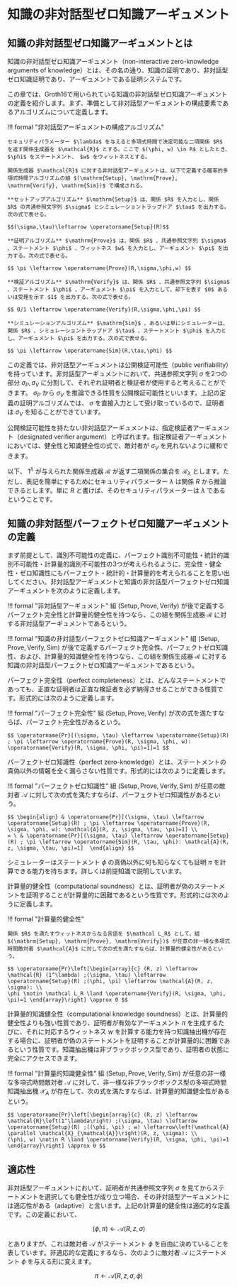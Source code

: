 # 知識の非対話型ゼロ知識アーギュメント

## 知識の非対話型ゼロ知識アーギュメントとは

知識の非対話型ゼロ知識アーギュメント（non-interactive zero-knowledge arguments of knowledge）とは、その名の通り、知識の証明であり、非対話型ゼロ知識証明であり、アーギュメントである証明システムです。

この章では、Groth16で用いられている知識の非対話型ゼロ知識アーギュメントの定義を紹介します。まず、準備として非対話型アーギュメントの構成要素であるアルゴリズムについて定義します。

!!! formal "非対話型アーギュメントの構成アルゴリズム"

    セキュリティパラメーター $\lambda$ を与えると多項式時間で決定可能な二項関係 $R$ を返す関係生成器を $\mathcal{R}$ とする。ここで $(\phi, w) \in R$ としたとき、 $\phi$ をステートメント、 $w$ をウィットネスとする。

    関係生成器 $\mathcal{R}$ に対する非対話型アーギュメントは、以下で定義する確率的多項式時間アルゴリズムの組 $(\mathrm{Setup}, \mathrm{Prove}, \mathrm{Verify}, \mathrm{Sim})$ で構成される。

    **セットアップアルゴリズム** $\mathrm{Setup}$ は、関係 $R$ を入力とし、関係 $R$ の共通参照文字列 $\sigma$ とシミュレーショントラップドア $\tau$ を出力する。次の式で表せる。

    $$(\sigma,\tau)\leftarrow \operatorname{Setup}(R)$$

    **証明アルゴリズム** $\mathrm{Prove}$ は、関係 $R$ 、共通参照文字列 $\sigma$ 、ステートメント $\phi$ 、ウィットネス $w$ を入力とし、アーギュメント $\pi$ を出力する。次の式で表せる。

    $$ \pi \leftarrow \operatorname{Prove}(R,\sigma,\phi,w) $$

    **検証アルゴリズム** $\mathrm{Verify}$ は、関係 $R$ 、共通参照文字列 $\sigma$ 、ステートメント $\phi$ 、アーギュメント $\pi$ を入力として、却下を表す $0$ あるいは受理を示す $1$ を出力する。次の式で表せる。

    $$ 0/1 \leftarrow \operatorname{Verify}(R,\sigma,\phi,\pi) $$

    **シミュレーションアルゴリズム** $\mathrm{Sim}$ 、あるいは単にシミュレーターは、関係 $R$ 、シミュレーショントラップドア $\tau$ 、ステートメント $\phi$ を入力とし、アーギュメント $\pi$ を出力する。次の式で表せる。

    $$ \pi \leftarrow \operatorname{Sim}(R,\tau,\phi) $$

この定義では、非対話型アーギュメントは公開検証可能性（public verifiability）を持っています。非対話型アーギュメントにおいて、共通参照文字列 $\sigma$ を2つの部分 $\sigma_P, \sigma_V$ に分割して、それぞれ証明者と検証者が使用すると考えることができます。 $\sigma_P$ から $\sigma_V$ を推論できる性質を公開検証可能性といいます。上記の定義の証明アルゴリズムでは、 $\sigma$ を直接入力として受け取っているので、証明者は $\sigma_V$ を知ることができています。

公開検証可能性を持たない非対話型アーギュメントは、指定検証者アーギュメント（designated verifier argument）と呼ばれます。指定検証者アーギュメントにおいては、健全性と知識健全性の式で、敵対者が $\sigma_V$ を見れないように緩和できます。

以下、 $1^\lambda$ が与えられた関係生成器 $\mathcal{R}$ が返す二項関係の集合を $\mathcal{R}_{\lambda}$ とします。ただし、表記を簡単にするためにセキュリティパラメーター $\lambda$ は関係 $R$ から推論できるとします。単に $R$ と書けば、そのセキュリティパラメーターは $\lambda$ であるということです。

## 知識の非対話型パーフェクトゼロ知識アーギュメントの定義

まず前提として、識別不可能性の定義に、パーフェクト識別不可能性・統計的識別不可能性・計算量的識別不可能性の3つが考えられるように、完全性・健全性・ゼロ知識性にもパーフェクト・統計的・計算量的を考えられることを思い出してください。非対話型アーギュメントと知識の非対話型パーフェクトゼロ知識アーギュメントを次のように定義します。

!!! formal "非対話型アーギュメント"
    組 $(\mathrm{Setup}, \mathrm{Prove}, \mathrm{Verify})$ が後で定義するパーフェクト完全性と計算量的健全性を持つなら、この組を関係生成器 $\mathcal{R}$ に対する非対話型アーギュメントであるという。

!!! formal "知識の非対話型パーフェクトゼロ知識アーギュメント"
    組 $(\mathrm{Setup}, \mathrm{Prove}, \mathrm{Verify}, \mathrm{Sim})$ が後で定義するパーフェクト完全性、パーフェクトゼロ知識性、および、計算量的知識健全性を持つなら、この組を関係生成器 $\mathcal{R}$ に対する知識の非対話型パーフェクトゼロ知識アーギュメントであるという。

パーフェクト完全性（perfect completeness）とは、どんなステートメントであっても、正直な証明者は正直な検証者を必ず納得させることができる性質です。形式的には次のように定義します。

!!! formal "パーフェクト完全性"
	組  $(\mathrm{Setup}, \mathrm{Prove}, \mathrm{Verify})$ が次の式を満たすならば、パーフェクト完全性があるという。

    $$ \operatorname{Pr}[(\sigma, \tau) \leftarrow \operatorname{Setup}(R) ; \pi \leftarrow \operatorname{Prove}(R, \sigma, \phi, w): \operatorname{Verify}(R, \sigma, \phi, \pi)=1]=1 $$

パーフェクトゼロ知識性（perfect zero-knowledge）とは、ステートメントの真偽以外の情報を全く漏らさない性質です。形式的には次のように定義します。

!!! formal "パーフェクトゼロ知識性"
    組 $(\mathrm{Setup}, \mathrm{Prove}, \mathrm{Verify}, \mathrm{Sim})$ が任意の敵対者 $\mathcal{A}$ に対して次の式を満たすならば、パーフェクトゼロ知識性があるという。

    $$ \begin{align} & \operatorname{Pr}[(\sigma, \tau) \leftarrow \operatorname{Setup}(R) ; \pi \leftarrow \operatorname{Prove}(R, \sigma, \phi, w): \mathcal{A}(R, z, \sigma, \tau, \pi)=1] \\ 
    = \ & \operatorname{Pr}[(\sigma, \tau) \leftarrow \operatorname{Setup}(R) ; \pi \leftarrow \operatorname{Sim}(R, \tau, \phi): \mathcal{A}(R, z, \sigma, \tau, \pi)=1]  \end{align} $$

シミュレーターはステートメント $\phi$ の真偽以外に何も知らなくても証明 $\pi$ を計算できる能力を持ちます。詳しくは前提知識で説明しています。

計算量的健全性（computational soundness）とは、証明者が偽のステートメントを証明することが計算量的に困難であるという性質です。形式的には次のように定義します。

!!! formal "計算量的健全性"

    関係 $R$ を満たすウィットネスからなる言語を $\mathcal L_R$ として、組 $(\mathrm{Setup}, \mathrm{Prove}, \mathrm{Verify})$ が任意の非一様な多項式時間敵対者 $\mathcal{A}$ に対して次の式を満たすならば、計算量的健全性があるという。

    $$ \operatorname{Pr}\left[\begin{array}{c} (R, z) \leftarrow \mathcal{R} (1^\lambda) ;(\sigma, \tau) \leftarrow \operatorname{Setup}(R) ;(\phi, \pi) \leftarrow \mathcal{A}(R, z, \sigma): \\ 
    \phi \notin \mathcal L_R \land \operatorname{Verify}(R, \sigma, \phi, \pi)=1 \end{array}\right] \approx 0 $$

計算量的知識健全性（computational knowledge soundness）とは、計算量的健全性よりも強い性質であり、証明者が有効なアーギュメント $\pi$ を生成するたびに、それに対応するウィットネス $w$ を計算する能力を持つ知識抽出機が存在する場合に、証明者が偽のステートメントを証明することが計算量的に困難であるという性質です。知識抽出機は非ブラックボックス型であり、証明者の状態に完全にアクセスできます。

!!! formal "計算量的知識健全性"
    組 $(\mathrm{Setup}, \mathrm{Prove}, \mathrm{Verify}, \mathrm{Sim})$ が任意の非一様な多項式時間敵対者 $\mathcal{A}$ に対して、非一様な非ブラックボックス型の多項式時間知識抽出機 $\mathcal{X}_A$ が存在して、次の式を満たすならば、計算量的知識健全性があるという。

    $$ \operatorname{Pr}\left[\begin{array}{c} (R, z) \leftarrow \mathcal{R}\left(1^\lambda\right) ;(\sigma, \tau) \leftarrow \operatorname{Setup}(R) ;((\phi, \pi) ; w) \leftarrow\left(\mathcal{A} \parallel \mathcal{X}_{\mathcal{A}}\right)(R, z, \sigma): \\ 
    (\phi, w) \notin R \land \operatorname{Verify}(R, \sigma, \phi, \pi)=1 \end{array}\right] \approx 0 $$

## 適応性

非対話型アーギュメントにおいて、証明者が共通参照文字列 $\sigma$ を見てからステートメントを選択しても健全性が成り立つ場合、その非対話型アーギュメントには適応性がある（adaptive）と言います。上記の計算量的健全性は適応的な定義です。この定義において、

$$ (\phi, \pi) \leftarrow \mathcal{A}(R, z, \sigma) $$

とありますが、これは敵対者 $\mathcal{A}$ がステートメント $\phi$ を自由に決めていることを表しています。非適応的な定義にするなら、次のように敵対者 $\mathcal{A}$ にステートメント $\phi$ を与える形に変えます。

$$ \pi \leftarrow \mathcal{A}(R, z, \sigma, \phi) $$
